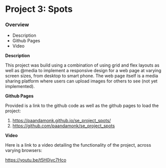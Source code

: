 # Project 3: Spots

### Overview  

* Description
* Github Pages
* Video  
  
**Description**
  
This project was build using a combination of using grid and flex layouts as well as @media to implement a responsive design for a web page at varying screen sizes, from desktop to smart phone. The web page itself is a media sharing platform where users can upload images for others to see (not yet implemented).
  
**Github Pages**  
  
Provided is a link to the github code as well as the github pages to load the project: 

1. https://paandamonk.github.io/se_project_spots/
2. https://github.com/paandamonk/se_project_spots


**Video**  
  
Here is a link to a video detailing the functionality of the project, across varying browsers: 

https://youtu.be/t5H0jyc7Hco
